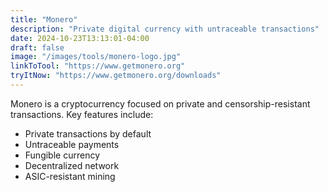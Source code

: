 ```yaml
---
title: "Monero"
description: "Private digital currency with untraceable transactions"
date: 2024-10-23T13:13:01-04:00
draft: false
image: "/images/tools/monero-logo.jpg"
linkToTool: "https://www.getmonero.org"
tryItNow: "https://www.getmonero.org/downloads"
---
```

Monero is a cryptocurrency focused on private and censorship-resistant transactions. Key features include:
- Private transactions by default
- Untraceable payments
- Fungible currency
- Decentralized network
- ASIC-resistant mining

